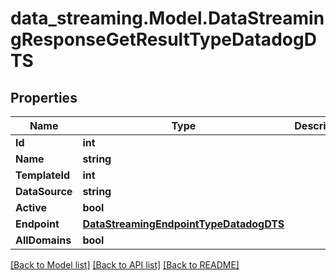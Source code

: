 # data_streaming.Model.DataStreamingResponseGetResultTypeDatadogDTS

## Properties

Name | Type | Description | Notes
------------ | ------------- | ------------- | -------------
**Id** | **int** |  | [optional] 
**Name** | **string** |  | [optional] 
**TemplateId** | **int** |  | [optional] 
**DataSource** | **string** |  | [optional] 
**Active** | **bool** |  | [optional] 
**Endpoint** | [**DataStreamingEndpointTypeDatadogDTS**](DataStreamingEndpointTypeDatadogDTS.md) |  | [optional] 
**AllDomains** | **bool** |  | [optional] 

[[Back to Model list]](../README.md#documentation-for-models) [[Back to API list]](../README.md#documentation-for-api-endpoints) [[Back to README]](../README.md)

